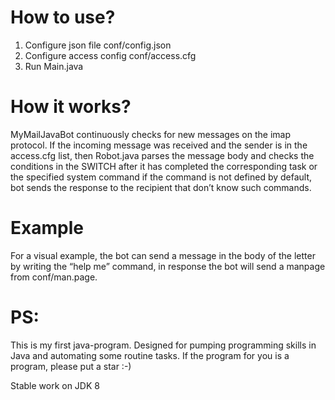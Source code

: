 # How to use?

1.  Configure json file conf/config.json
2.  Configure access config  conf/access.cfg
3. Run Main.java

# How it works?

MyMailJavaBot continuously checks for new messages on the imap protocol. If the incoming message was received and the sender is in the access.cfg list, then Robot.java parses the message body and checks the conditions in the SWITCH after it has completed the corresponding task or the specified system command if the command is not defined by default, bot sends the response to the recipient that don’t know such commands.

# Example

For a visual example, the bot can send a message in the body of the letter by writing the “help me” command, in response the bot will send a manpage from conf/man.page.

# PS:

This is my first java-program.
Designed for pumping programming skills in Java and automating some routine tasks.
If the program for you is a program, please put a star :-)

Stable work on JDK 8
